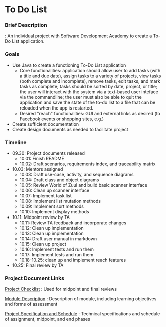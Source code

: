# To Do List
### Brief Description
: An individual project with Software Development Academy to create a To-Do List application.

### Goals
* Use Java to create a functioning To-Do List application
    * Core functionalities: application should allow user to add tasks (with a title and due date), assign tasks to a variety of projects, view tasks (both complete and incomplete), remove tasks, edit tasks, and mark tasks as complete; tasks should be sorted by date, project, or title; the user will interact with the system via a text-based user inteface via the commandline; the user must also be able to quit the application and save the state of the to-do list to a file that can be reloaded when the app is restarted. 
    * Desired "reach" functionalities: GUI and external links as desired (to Facebook events or shopping sites, e.g.)
* Create sufficient documentation
* Create design documents as needed to facilitate project

### Timeline
* 09.30: Project documents released
    * 10.01: Finish README
    * 10.02: Draft scenarios, requirements index, and traceability matrix
* 10.03: Mentors assigned
    * 10.03: Draft use-case, activity, and sequence diagrams
    * 10.04: Draft class and object diagrams
    * 10.05: Review World of Zuul and build basic scanner interface
    * 10.06: Clean up scanner interface
    * 10.07: Implement task list
    * 10.08: Implement list mutation methods
    * 10.09: Implement sort methods
    * 10.10: Implement display methods
* 10.11: Midpoint review by TA
    * 10.11: Review TA feedback and incorporate changes
    * 10.12: Clean up implementation
    * 10.13: Clean up implementation
    * 10.14: Draft user manual in markdown
    * 10.15: Clean up project
    * 10.16: Implement tests and run them
    * 10.17: Implement tests and run them
    * 10.18-10.25: clean up and implement reach features
* 10.25: Final review by TA

### Project Document Links
[Project Checklist](https://docs.google.com/spreadsheets/d/1cQ6TJHUegOU0axuXaGG1ftL_whCpxxM35LN6zmTdtCo/edit#gid=470286829)
: Used for midpoint and final reviews

[Module Description](https://docs.google.com/document/d/1uwkcFO_e_uD85dYDYQ3ndPtqhtxMnRxgIcVj_GZzGVk/edit)
: Description of module, including learning objectives and forms of assessment

[Project Specification and Schedule](https://docs.google.com/document/d/1p6hDJFLd8cLC-uTCz-X8aLDKaee3z9Y9v15tkSm4XlM/edit)
: Technical specifications and schedule of assignment, midpoint, and end phases